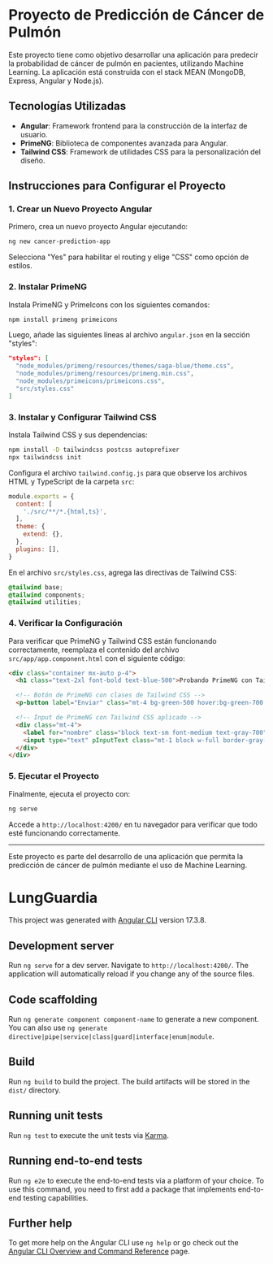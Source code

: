 
# Proyecto de Predicción de Cáncer de Pulmón

Este proyecto tiene como objetivo desarrollar una aplicación para predecir la probabilidad de cáncer de pulmón en pacientes, utilizando Machine Learning. La aplicación está construida con el stack MEAN (MongoDB, Express, Angular y Node.js).

## Tecnologías Utilizadas
- **Angular**: Framework frontend para la construcción de la interfaz de usuario.
- **PrimeNG**: Biblioteca de componentes avanzada para Angular.
- **Tailwind CSS**: Framework de utilidades CSS para la personalización del diseño.

## Instrucciones para Configurar el Proyecto

### 1. Crear un Nuevo Proyecto Angular

Primero, crea un nuevo proyecto Angular ejecutando:

```bash
ng new cancer-prediction-app
```

Selecciona "Yes" para habilitar el routing y elige "CSS" como opción de estilos.

### 2. Instalar PrimeNG

Instala PrimeNG y PrimeIcons con los siguientes comandos:

```bash
npm install primeng primeicons
```

Luego, añade las siguientes líneas al archivo `angular.json` en la sección "styles":

```json
"styles": [
  "node_modules/primeng/resources/themes/saga-blue/theme.css",
  "node_modules/primeng/resources/primeng.min.css",
  "node_modules/primeicons/primeicons.css",
  "src/styles.css"
]
```

### 3. Instalar y Configurar Tailwind CSS

Instala Tailwind CSS y sus dependencias:

```bash
npm install -D tailwindcss postcss autoprefixer
npx tailwindcss init
```

Configura el archivo `tailwind.config.js` para que observe los archivos HTML y TypeScript de la carpeta `src`:

```js
module.exports = {
  content: [
    './src/**/*.{html,ts}',
  ],
  theme: {
    extend: {},
  },
  plugins: [],
}
```

En el archivo `src/styles.css`, agrega las directivas de Tailwind CSS:

```css
@tailwind base;
@tailwind components;
@tailwind utilities;
```

### 4. Verificar la Configuración

Para verificar que PrimeNG y Tailwind CSS están funcionando correctamente, reemplaza el contenido del archivo `src/app/app.component.html` con el siguiente código:

```html
<div class="container mx-auto p-4">
  <h1 class="text-2xl font-bold text-blue-500">Probando PrimeNG con Tailwind CSS</h1>

  <!-- Botón de PrimeNG con clases de Tailwind CSS -->
  <p-button label="Enviar" class="mt-4 bg-green-500 hover:bg-green-700 text-white py-2 px-4 rounded"></p-button>

  <!-- Input de PrimeNG con Tailwind CSS aplicado -->
  <div class="mt-4">
    <label for="nombre" class="block text-sm font-medium text-gray-700">Nombre</label>
    <input type="text" pInputText class="mt-1 block w-full border-gray-300 rounded-md shadow-sm focus:ring-indigo-500 focus:border-indigo-500 sm:text-sm" />
  </div>
</div>
```

### 5. Ejecutar el Proyecto

Finalmente, ejecuta el proyecto con:

```bash
ng serve
```

Accede a `http://localhost:4200/` en tu navegador para verificar que todo esté funcionando correctamente.

---

Este proyecto es parte del desarrollo de una aplicación que permita la predicción de cáncer de pulmón mediante el uso de Machine Learning.



# LungGuardia

This project was generated with [Angular CLI](https://github.com/angular/angular-cli) version 17.3.8.

## Development server

Run `ng serve` for a dev server. Navigate to `http://localhost:4200/`. The application will automatically reload if you change any of the source files.

## Code scaffolding

Run `ng generate component component-name` to generate a new component. You can also use `ng generate directive|pipe|service|class|guard|interface|enum|module`.

## Build

Run `ng build` to build the project. The build artifacts will be stored in the `dist/` directory.

## Running unit tests

Run `ng test` to execute the unit tests via [Karma](https://karma-runner.github.io).

## Running end-to-end tests

Run `ng e2e` to execute the end-to-end tests via a platform of your choice. To use this command, you need to first add a package that implements end-to-end testing capabilities.

## Further help

To get more help on the Angular CLI use `ng help` or go check out the [Angular CLI Overview and Command Reference](https://angular.io/cli) page.


